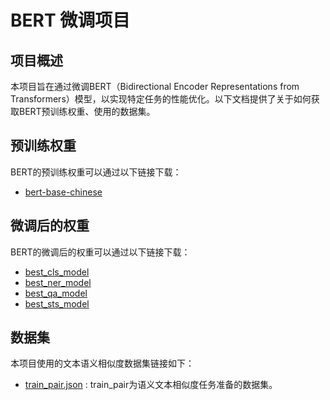 # BERT 微调项目
## 项目概述
本项目旨在通过微调BERT（Bidirectional Encoder Representations from Transformers）模型，以实现特定任务的性能优化。以下文档提供了关于如何获取BERT预训练权重、使用的数据集。
## 预训练权重
BERT的预训练权重可以通过以下链接下载：
- [bert-base-chinese](https://hf-mirror.com/google-bert/bert-base-chinese)
## 微调后的权重
BERT的微调后的权重可以通过以下链接下载：
- [best_cls_model](https://pan.baidu.com/s/1TbDFdBPcB9i4kPewUGDfng?pwd=hjf1)
- [best_ner_model](https://pan.baidu.com/s/1v-tn4h-OBHwM13ka0iVGvg?pwd=d5yc)
- [best_qa_model](https://pan.baidu.com/s/1fQ-XwkW57HX150jO5Qv6JQ?pwd=ci7r)
- [best_sts_model](https://pan.baidu.com/s/16S3fnzIc1YXqTca3gPF-xw?pwd=ms8s)
## 数据集
本项目使用的文本语义相似度数据集链接如下：
- [train_pair.json](https://pan.baidu.com/s/1_CTOH6O_UwRcRlFdkB9vFg?pwd=n25r) : train_pair为语义文本相似度任务准备的数据集。
